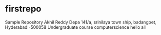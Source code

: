 # firstrepo
Sample Repository
Akhil Reddy Depa 141/a, srinilaya town ship, badangpet, Hyderabad -500058
Undergraduate course computerscience
hello all
